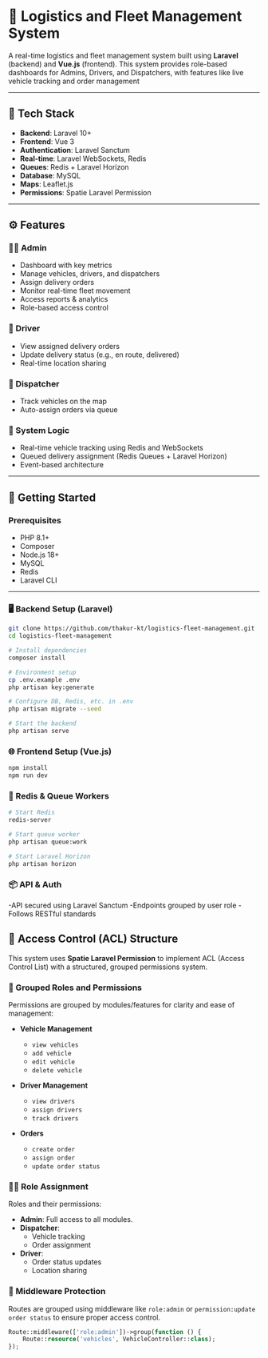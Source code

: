 # 🚚 Logistics and Fleet Management System

A real-time logistics and fleet management system built using **Laravel** (backend) and **Vue.js** (frontend). This system provides role-based dashboards for Admins, Drivers, and Dispatchers, with features like live vehicle tracking and order management

---

## 🔧 Tech Stack

- **Backend**: Laravel 10+
- **Frontend**: Vue 3
- **Authentication**: Laravel Sanctum
- **Real-time**: Laravel WebSockets, Redis
- **Queues**: Redis + Laravel Horizon
- **Database**: MySQL
- **Maps**: Leaflet.js 
- **Permissions**: Spatie Laravel Permission

---

## ⚙️ Features

### 🧑‍💼 Admin
- Dashboard with key metrics
- Manage vehicles, drivers, and dispatchers
- Assign delivery orders
- Monitor real-time fleet movement
- Access reports & analytics
- Role-based access control

### 🚐 Driver
- View assigned delivery orders
- Update delivery status (e.g., en route, delivered)
- Real-time location sharing

### 📍 Dispatcher
- Track vehicles on the map
- Auto-assign orders via queue

### 🧠 System Logic
- Real-time vehicle tracking using Redis and WebSockets
- Queued delivery assignment (Redis Queues + Laravel Horizon)
- Event-based architecture

---

## 🚀 Getting Started

### Prerequisites

- PHP 8.1+
- Composer
- Node.js 18+
- MySQL 
- Redis
- Laravel CLI

---

### 🖥️ Backend Setup (Laravel)

```bash
git clone https://github.com/thakur-kt/logistics-fleet-management.git
cd logistics-fleet-management

# Install dependencies
composer install

# Environment setup
cp .env.example .env
php artisan key:generate

# Configure DB, Redis, etc. in .env
php artisan migrate --seed

# Start the backend
php artisan serve

```

### 🌐 Frontend Setup (Vue.js)
```bash
npm install
npm run dev

```
### 🔁 Redis & Queue Workers
```bash
# Start Redis
redis-server

# Start queue worker
php artisan queue:work

# Start Laravel Horizon
php artisan horizon

```
### 📦 API & Auth
-API secured using Laravel Sanctum
-Endpoints grouped by user role
-Follows RESTful standards

## 🔐 Access Control (ACL) Structure

This system uses **Spatie Laravel Permission** to implement ACL (Access Control List) with a structured, grouped permissions system.

### 🧱 Grouped Roles and Permissions

Permissions are grouped by modules/features for clarity and ease of management:

- **Vehicle Management**
  - `view vehicles`
  - `add vehicle`
  - `edit vehicle`
  - `delete vehicle`

- **Driver Management**
  - `view drivers`
  - `assign drivers`
  - `track drivers`

- **Orders**
  - `create order`
  - `assign order`
  - `update order status`

### 🧑‍💼 Role Assignment

Roles and their permissions:

- **Admin**: Full access to all modules.
- **Dispatcher**:
  - Vehicle tracking
  - Order assignment
- **Driver**:
  - Order status updates
  - Location sharing

### 🧩 Middleware Protection

Routes are grouped using middleware like `role:admin` or `permission:update order status` to ensure proper access control.

```php
Route::middleware(['role:admin'])->group(function () {
    Route::resource('vehicles', VehicleController::class);
});
